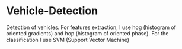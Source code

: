 # Vehicle-Detection
Detection of vehicles.
For features extraction, I use hog (histogram of oriented gradients) and hop (histogram of oriented phase).
For the classification I use SVM (Support Vector Machine)
